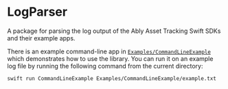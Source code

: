 # LogParser

A package for parsing the log output of the Ably Asset Tracking Swift SDKs and their example apps.

There is an example command-line app in [`Examples/CommandLineExample`](Examples/CommandLineExample) which demonstrates how to use the library. You can run it on an example log file by running the following command from the current directory:

```bash
swift run CommandLineExample Examples/CommandLineExample/example.txt
```
